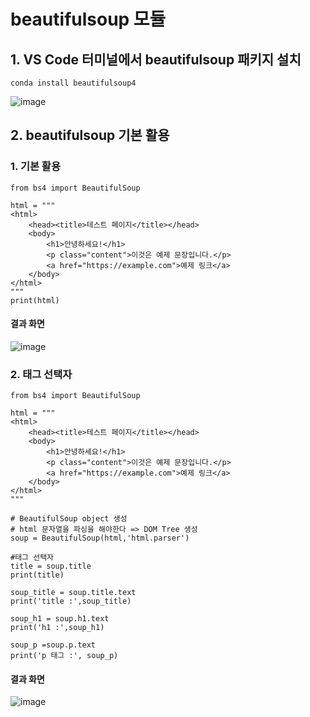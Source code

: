 # beautifulsoup 모듈

## 1. VS Code 터미널에서 beautifulsoup 패키지 설치

```
conda install beautifulsoup4
```
![image](https://github.com/user-attachments/assets/b996aab9-a32f-411c-b51a-c25ccc69fbdc)

## 2. beautifulsoup 기본 활용

### 1. 기본 활용

```
from bs4 import BeautifulSoup

html = """
<html>
    <head><title>테스트 페이지</title></head>
    <body>
        <h1>안녕하세요!</h1>
        <p class="content">이것은 예제 문장입니다.</p>
        <a href="https://example.com">예제 링크</a>
    </body>
</html>
"""
print(html)
```
#### 결과 화면

![image](https://github.com/user-attachments/assets/2870ef60-6b00-4cbe-adf3-423c549e995b)

### 2. 태그 선택자
```
from bs4 import BeautifulSoup

html = """
<html>
    <head><title>테스트 페이지</title></head>
    <body>
        <h1>안녕하세요!</h1>
        <p class="content">이것은 예제 문장입니다.</p>
        <a href="https://example.com">예제 링크</a>
    </body>
</html>
"""

# BeautifulSoup object 생성
# html 문자열을 파싱을 해야한다 => DOM Tree 생성
soup = BeautifulSoup(html,'html.parser')

#태그 선택자
title = soup.title
print(title)

soup_title = soup.title.text
print('title :',soup_title)

soup_h1 = soup.h1.text
print('h1 :',soup_h1)

soup_p =soup.p.text
print('p 태그 :', soup_p)
```

#### 결과 화면

![image](https://github.com/user-attachments/assets/06f6b809-7dc5-4390-89e5-1a411155db93)


